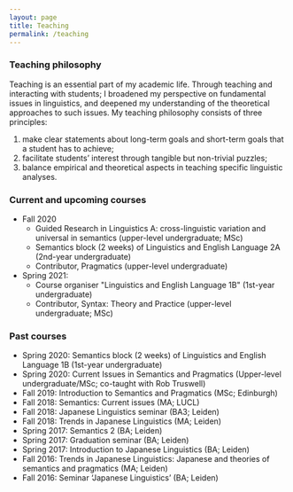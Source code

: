 ```yaml
---
layout: page
title: Teaching
permalink: /teaching
---
```




### Teaching philosophy

Teaching is an essential part of my academic life. Through teaching and interacting with students; I broadened my perspective on fundamental issues in linguistics, and deepened my understanding of the theoretical approaches to such issues. My teaching philosophy consists of three principles:

1. make clear statements about long-term goals and short-term goals that a student has to achieve;
2. facilitate students’ interest through tangible but non-trivial puzzles;
3. balance empirical and theoretical aspects in teaching specific linguistic analyses.

### Current and upcoming courses


- Fall 2020
    - Guided Research in Linguistics A: cross-linguistic variation and universal in semantics (upper-level undergraduate; MSc)
    - Semantics block (2 weeks) of Linguistics and English Language 2A (2nd-year undergraduate)
    - Contributor, Pragmatics (upper-level undergraduate)
- Spring 2021:
    - Course organiser "Linguistics and English Language 1B" (1st-year undergraduate)
    - Contributor, Syntax: Theory and Practice (upper-level undergraduate; MSc)

### Past courses

- Spring 2020: Semantics block (2 weeks) of Linguistics and English Language 1B (1st-year undergraduate)
- Spring 2020: Current Issues in Semantics and Pragmatics (Upper-level undergraduate/MSc; co-taught with Rob Truswell)
- Fall 2019: Introduction to Semantics and Pragmatics (MSc; Edinburgh)
- Fall 2018: Semantics: Current issues (MA; LUCL)
- Fall 2018: Japanese Linguistics seminar (BA3; Leiden)
- Fall 2018: Trends in Japanese Linguistics (MA; Leiden)
- Spring 2017: Semantics 2 (BA; Leiden)
- Spring 2017: Graduation seminar (BA; Leiden)
- Spring 2017: Introduction to Japanese Linguistics (BA; Leiden)
- Fall 2016: Trends in Japanese Linguistics: Japanese and theories of semantics and pragmatics (MA; Leiden)
- Fall 2016: Seminar ‘Japanese Linguistics’ (BA; Leiden)

